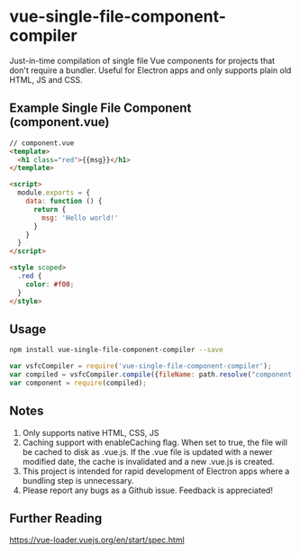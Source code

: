 # vue-single-file-component-compiler
Just-in-time compilation of single file Vue components for projects that don't require a bundler.  Useful for Electron apps and only supports plain old HTML, JS and CSS.

## Example Single File Component (component.vue)

``` html
// component.vue
<template>
  <h1 class="red">{{msg}}</h1>
</template>

<script>
  module.exports = {
    data: function () {
      return {
        msg: 'Hello world!'
      }
    }
  }
</script>

<style scoped>
  .red {
    color: #f00;
  }
</style>
```

## Usage

``` bash
npm install vue-single-file-component-compiler --save
```

``` js
var vsfcCompiler = require('vue-single-file-component-compiler');
var compiled = vsfcCompiler.compile({fileName: path.resolve("component.vue"), enableCaching: true});
var component = require(compiled);
```

## Notes
1. Only supports native HTML, CSS, JS
2. Caching support with enableCaching flag.  When set to true, the file will be cached to disk as <filename>.vue.js.  If the .vue file is updated with a newer modified date, the cache is invalidated and a new <filename>.vue.js is created.
3. This project is intended for rapid development of Electron apps where a bundling step is unnecessary.
4. Please report any bugs as a Github issue.  Feedback is appreciated!

## Further Reading
https://vue-loader.vuejs.org/en/start/spec.html
